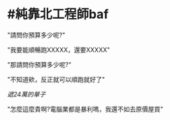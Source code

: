 # #純靠北工程師baf



&quot;請問你預算多少呢?&quot;

&quot;我要能順暢跑XXXXX，還要XXXXX&quot;

&quot;那請問你預算多少呢?&quot;

&quot;不知道欸，反正就可以順跑就好了&quot;

*遞24萬的單子*

&quot;怎麼這麼貴啊?電腦業都是暴利嗎，我還不如去原價屋買&quot;
